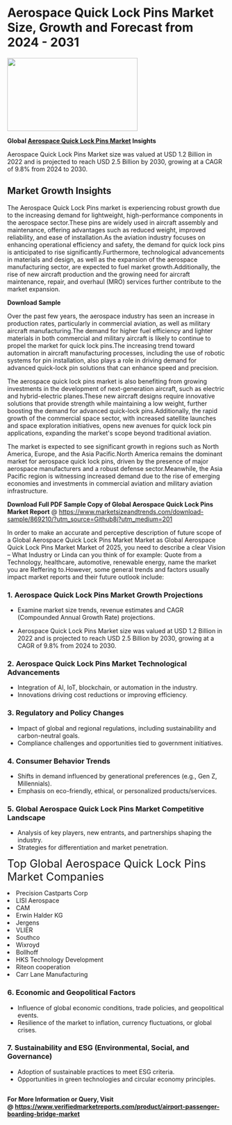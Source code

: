 <H1>Aerospace Quick Lock Pins Market Size, Growth and Forecast from 2024 - 2031</H1><img class="aligncenter size-medium wp-image-584254" src="https://thirdeyenews.in/wp-content/uploads/2024/09/Global-Market-Research-300x168.jpeg" alt="" width="300" height="168" /><p><strong>Global&nbsp;<a href="https://www.marketsizeandtrends.com/download-sample/869210/?utm_source=Github8j?utm_medium=201">Aerospace Quick Lock Pins Market</a> Insights</strong></p><p>Aerospace Quick Lock Pins Market size was valued at USD 1.2 Billion in 2022 and is projected to reach USD 2.5 Billion by 2030, growing at a CAGR of 9.8% from 2024 to 2030.</p><p><h2>Market Growth Insights</h2> <p>The Aerospace Quick Lock Pins market is experiencing robust growth due to the increasing demand for lightweight, high-performance components in the aerospace sector.These pins are widely used in aircraft assembly and maintenance, offering advantages such as reduced weight, improved reliability, and ease of installation.As the aviation industry focuses on enhancing operational efficiency and safety, the demand for quick lock pins is anticipated to rise significantly.Furthermore, technological advancements in materials and design, as well as the expansion of the aerospace manufacturing sector, are expected to fuel market growth.Additionally, the rise of new aircraft production and the growing need for aircraft maintenance, repair, and overhaul (MRO) services further contribute to the market expansion.</p> <p><strong>Download Sample</strong></p> <p>Over the past few years, the aerospace industry has seen an increase in production rates, particularly in commercial aviation, as well as military aircraft manufacturing.The demand for higher fuel efficiency and lighter materials in both commercial and military aircraft is likely to continue to propel the market for quick lock pins.The increasing trend toward automation in aircraft manufacturing processes, including the use of robotic systems for pin installation, also plays a role in driving demand for advanced quick-lock pin solutions that can enhance speed and precision.</p> <p>The aerospace quick lock pins market is also benefiting from growing investments in the development of next-generation aircraft, such as electric and hybrid-electric planes.These new aircraft designs require innovative solutions that provide strength while maintaining a low weight, further boosting the demand for advanced quick-lock pins.Additionally, the rapid growth of the commercial space sector, with increased satellite launches and space exploration initiatives, opens new avenues for quick lock pin applications, expanding the market's scope beyond traditional aviation.</p> <p>The market is expected to see significant growth in regions such as North America, Europe, and the Asia Pacific.North America remains the dominant market for aerospace quick lock pins, driven by the presence of major aerospace manufacturers and a robust defense sector.Meanwhile, the Asia Pacific region is witnessing increased demand due to the rise of emerging economies and investments in commercial aviation and military aviation infrastructure.</p> <p><span class=""><strong>Download Full PDF Sample Copy of Global Aerospace Quick Lock Pins Market Report</strong> @ <a href="https://www.marketsizeandtrends.com/download-sample/869210/?utm_source=Github8j?utm_medium=201" target="_blank">https://www.marketsizeandtrends.com/download-sample/869210/?utm_source=Github8j?utm_medium=201</a></span></p><p>In order to make an accurate and perceptive description of future scope of a Global&nbsp;Aerospace Quick Lock Pins Market Market as Global&nbsp;Aerospace Quick Lock Pins Market Market of 2025, you need to describe a clear Vision &ndash; What Industry or Linda can you think of for example: Quote from a Technology, healthcare, automotive, renewable energy, name the market you are Reffering to.However, some general trends and factors usually impact market reports and their future outlook include:</p><h3>1.&nbsp;<strong>Aerospace Quick Lock Pins Market Growth Projections</strong></h3><ul><li>Examine market size trends, revenue estimates and CAGR (Compounded Annual Growth Rate) projections.</li><li><p>Aerospace Quick Lock Pins Market size was valued at USD 1.2 Billion in 2022 and is projected to reach USD 2.5 Billion by 2030, growing at a CAGR of 9.8% from 2024 to 2030.</p></li></ul><h3>2.&nbsp;<strong>Aerospace Quick Lock Pins Market Technological Advancements</strong></h3><ul><li>Integration of AI, IoT, blockchain, or automation in the industry.</li><li>Innovations driving cost reductions or improving efficiency.</li></ul><h3>3.&nbsp;<strong>Regulatory and Policy Changes</strong></h3><ul><li>Impact of global and regional regulations, including sustainability and carbon-neutral goals.</li><li>Compliance challenges and opportunities tied to government initiatives.</li></ul><h3>4.&nbsp;<strong>Consumer Behavior Trends</strong></h3><ul><li>Shifts in demand influenced by generational preferences (e.g., Gen Z, Millennials).</li><li>Emphasis on eco-friendly, ethical, or personalized products/services.</li></ul><h3>5.&nbsp;<strong>Global Aerospace Quick Lock Pins Market Competitive Landscape</strong></h3><ul><li>Analysis of key players, new entrants, and partnerships shaping the industry.</li><li>Strategies for differentiation and market penetration.</li></ul><p data-pm-slice="1 1 []"><span style="color: inherit; font-family: inherit; font-size: 25px;">Top Global Aerospace Quick Lock Pins Market Companies</span></p><div class="" data-test-id=""><p><li>Precision Castparts Corp</li><li> LISI Aerospace</li><li> CAM</li><li> Erwin Halder KG</li><li> Jergens</li><li> VLIER</li><li> Southco</li><li> Wixroyd</li><li> Bollhoff</li><li> HKS Technology Development</li><li> Riteon cooperation</li><li> Carr Lane Manufacturing</li></p></div><h3>6.&nbsp;<strong>Economic and Geopolitical Factors</strong></h3><ul><li>Influence of global economic conditions, trade policies, and geopolitical events.</li><li>Resilience of the market to inflation, currency fluctuations, or global crises.</li></ul><h3>7.&nbsp;<strong>Sustainability and ESG (Environmental, Social, and Governance)</strong></h3><ul><li>Adoption of sustainable practices to meet ESG criteria.</li><li>Opportunities in green technologies and circular economy principles.</li></ul><h2><strong style="font-size: 14px;">For More Information or Query, Visit @&nbsp;</strong><a style="background-color: #ffffff; font-size: 14px;" href="https://www.marketsizeandtrends.com/report/aerospace-quick-lock-pins-market/" target="_blank">https://www.verifiedmarketreports.com/product/airport-passenger-boarding-bridge-market</a></h2>